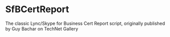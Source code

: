 # SfBCertReport
The classic Lync/Skype for Business Cert Report script, originally published by Guy Bachar on TechNet Gallery
